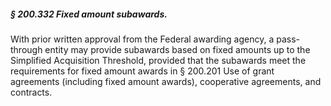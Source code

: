 ##### § 200.332 Fixed amount subawards. #####

With prior written approval from the Federal awarding agency, a pass-through entity may provide subawards based on fixed amounts up to the Simplified Acquisition Threshold, provided that the subawards meet the requirements for fixed amount awards in § 200.201 Use of grant agreements (including fixed amount awards), cooperative agreements, and contracts.